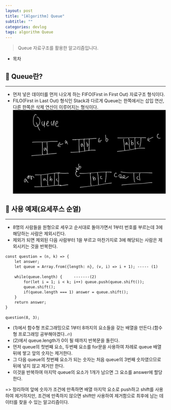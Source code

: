 ```yaml
---
layout: post
title: "[Algorithm] Queue"
subtitle: ""
categories: devlog
tags: algorithm Queue
---
```


> Queue 자료구조를 활용한 알고리즘입니다.

<!--more-->

- 목차

## 📌 Queue란?

---

- 먼저 넣은 데이터를 먼저 나오게 하는 FIFO(First in First Out) 자료구조 형식이다.
- FILO(First in Last Out) 형식인 Stack과 다르게 Queue는 한쪽에서는 삽입 연산, 다른 한쪽은 삭제 연산이 이루어지는 형식이다.
  <img alt='queue' src='/assets/img/algorithm/queue.png' width="500px">

## 📌 사용 예제(요세푸스 순열)

---

- 8명의 사람들을 원형으로 세우고 순서대로 돌아가면서 1부터 번호를 부르는데 3에 해당하는 사람은 제외시킨다.
- 제외가 되면 제외된 다음 사람부터 1을 부르고 마찬가지로 3에 해당되는 사람은 제외시키는 것을 반복한다.

```
const question = (n, k) => {
    let answer;
    let queue = Array.from({length: n}, (v, i) => i + 1); ----- (1)

    while(queue.length) {     -------(2)
        for(let i = 1; i < k; i++) queue.push(queue.shift());
        queue.shift();
        if(queue.length === 1) answer = queue.shift();
    }
    return answer;
}

question(8, 3);
```

- (1)에서 함수형 프로그래밍으로 1부터 8까지의 요소들을 갖는 배열을 만든다.(함수형 프로그래밍 공부해야겠다..🔥)
- (2)에서 queue.length가 0이 될 때까지 반복문을 돌린다.
- 먼저 queue의 첫번째 요소, 두번째 요소를 for문을 사용하여 차례로 queue 배열 뒤에 쌓고 앞의 숫자는 제거한다.
- 그 다음 queue의 첫번째 요소가 되는 숫자는 처음 queue의 3번째 숫자였으므로 뒤에 넣지 않고 제거만 한다.
- 이것을 반복하여 마지막 queue의 요소가 1개가 남으면 그 요소를 answer에 할당한다.

=> 정리하여 앞에 숫자가 조건에 만족하면 배열 마지막 요소로 push하고 shift를 사용하여 제거하지만, 조건에 만족하지 않으면 shift만 사용하여 제거함으로 최후에 남는 데이터를 찾을 수 있는 알고리즘이다.
